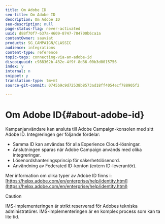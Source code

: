 ```yaml
---
title: Om Adobe ID
seo-title: Om Adobe ID
description: Om Adobe ID
seo-description: null
page-status-flag: never-activated
uuid: d88f70f7-637a-4609-8747-784700b6ca1a
contentOwner: sauviat
products: SG_CAMPAIGN/CLASSIC
audience: integrations
content-type: reference
topic-tags: connecting-via-an-adobe-id
discoiquuid: c988362b-432e-4f9f-8d36-00b3d0015756
index: y
internal: n
snippet: y
translation-type: tm+mt
source-git-commit: 0745b9c9d72538b8573ad18ff4054ecf788905f2

---
```



# Om Adobe ID{#about-adobe-id}

Kampanjanvändare kan ansluta till Adobe Campaign-konsolen med sitt Adobe ID. Integreringen ger följande fördelar:

* Samma ID kan användas för alla Experience Cloud-lösningar.
* Anslutningen sparas när Adobe Campaign används med olika integreringar.
* Lösenordshanteringsprincip för säkerhetslösenord.
* Användning av Federated ID-konton (extern ID-leverantör).

Mer information om olika typer av Adobe ID finns i: [https://helpx.adobe.com/en/enterprise/help/identity.html](https://helpx.adobe.com/en/enterprise/help/identity.html)

>[!CAUTION]
>
>IMS-implementeringen är strikt reserverad för Adobes tekniska administratörer. IMS-implementeringen är en komplex process som kan ta lite tid.

